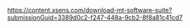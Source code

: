 


https://content.xsens.com/download-mt-software-suite?submissionGuid=3389d0c2-f247-448a-9cb2-8f8a81c41cd7


